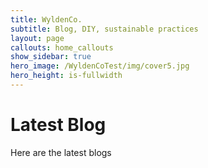 ```yaml
---
title: WyldenCo.
subtitle: Blog, DIY, sustainable practices
layout: page
callouts: home_callouts
show_sidebar: true
hero_image: /WyldenCoTest/img/cover5.jpg
hero_height: is-fullwidth
---
```


# Latest Blog

Here are the latest blogs
